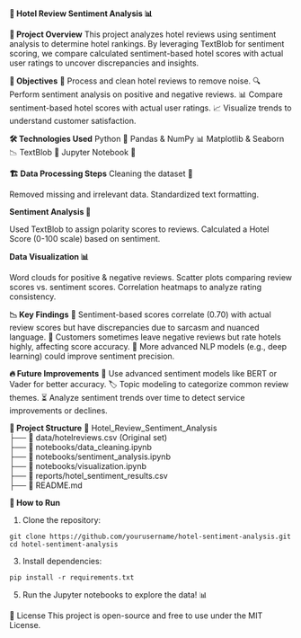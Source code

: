 **🏨 Hotel Review Sentiment Analysis 📊**

**📌 Project Overview**
This project analyzes hotel reviews using sentiment analysis to determine hotel rankings. By leveraging TextBlob for sentiment scoring, we compare calculated sentiment-based hotel scores with actual user ratings to uncover discrepancies and insights.

**🎯 Objectives**
📝 Process and clean hotel reviews to remove noise.
🔍 Perform sentiment analysis on positive and negative reviews.
📊 Compare sentiment-based hotel scores with actual user ratings.
📈 Visualize trends to understand customer satisfaction.

**🛠️ Technologies Used**
Python 🐍
Pandas & NumPy 📊
Matplotlib & Seaborn 📉
TextBlob 📝
Jupyter Notebook 📒

**🏗️ Data Processing Steps**
Cleaning the dataset 🧹

Removed missing and irrelevant data.
Standardized text formatting.

**Sentiment Analysis 💬**

Used TextBlob to assign polarity scores to reviews.
Calculated a Hotel Score (0-100 scale) based on sentiment.

**Data Visualization 📊**

Word clouds for positive & negative reviews.
Scatter plots comparing review scores vs. sentiment scores.
Correlation heatmaps to analyze rating consistency.

**📉 Key Findings**
🔹 Sentiment-based scores correlate (0.70) with actual review scores but have discrepancies due to sarcasm and nuanced language.
🔹 Customers sometimes leave negative reviews but rate hotels highly, affecting score accuracy.
🔹 More advanced NLP models (e.g., deep learning) could improve sentiment precision.

**🔥 Future Improvements**
🤖 Use advanced sentiment models like BERT or Vader for better accuracy.
🏷️ Topic modeling to categorize common review themes.
⏳ Analyze sentiment trends over time to detect service improvements or declines.

**📂 Project Structure**
📁 Hotel_Review_Sentiment_Analysis  
 ├── 📜 data/hotelreviews.csv (Original set)  
 ├── 📜 notebooks/data_cleaning.ipynb  
 ├── 📜 notebooks/sentiment_analysis.ipynb  
 ├── 📜 notebooks/visualization.ipynb  
 ├── 📜 reports/hotel_sentiment_results.csv  
 ├── 📜 README.md  


**🚀 How to Run**

1. Clone the repository:
```
git clone https://github.com/yourusername/hotel-sentiment-analysis.git
cd hotel-sentiment-analysis
```

3. Install dependencies:
```
pip install -r requirements.txt
```

5. Run the Jupyter notebooks to explore the data! 📊

📜 License
This project is open-source and free to use under the MIT License.

